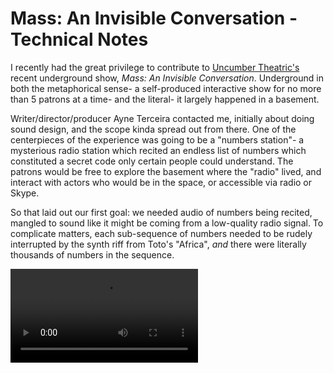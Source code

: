 # Mass: An Invisible Conversation - Technical Notes

I recently had the great privilege to contribute to [Uncumber Theatric's](http://uncumbertheatrics.com) recent underground show, *Mass: An Invisible Conversation*. Underground in both the metaphorical sense- a self-produced interactive show for no more than 5 patrons at a time- and the literal- it largely happened in a basement.

Writer/director/producer Ayne Terceira contacted me, initially about doing sound design, and the scope kinda spread out from there. One of the centerpieces of the experience was going to be a "numbers station"- a mysterious radio station which recited an endless list of numbers which constituted a secret code only certain people could understand. The patrons would be free to explore the basement where the "radio" lived, and interact with actors who would be in the space, or accessible via radio or Skype.

So that laid out our first goal: we needed audio of numbers being recited, mangled to sound like it might be coming from a low-quality radio signal. To complicate matters, each sub-sequence of numbers needed to be rudely interrupted by the synth riff from Toto's "Africa", *and* there were literally thousands of numbers in the sequence.

<video src="mass.mp4">

## Building the Numbers

Due to budget (not much) and time (also not much), we made the choice to automate this. We went (arguably) low-tech, and use the MacOS `say` command line command. First thing I did was a quick `xargs` command to generate sample text in *every* voice available. Nobody wanted it to sound like Siri.

Ayne chose Sin-Ji as the best voice. So the next step was to take the spreadsheet and feed it in. Enter Python.

I whipped up a quick Python script which simply slammed the numbers in the CSV file into the `say` command via `subprocess.call`- essentially just calling out to the shell. It's an ugly hack, certainly, but it's also a really quick way to generate huge amounts of audio.

There was one problem: since Sin-Ji was a Hong Kong localization, the voice would recite numbers in Chinese. This wasn't a good choice for our English-speaking audience, so I slapped in a dependency on `num2words`.

The resulting script, [convert.py](convert.py) doesn't offer much- I didn't bother to parameterize it or anything like that. It has a hardcoded reference to a CSV file, and pumps the data out via `say`. Note the use of `[[slnc 500]]`, which allows me to include silence within the audio. That's a little trick I learned about the `say` command which isn't particularly documented.

The result ends up sounding [like this](sample.mp3). It's boring, dry, and certainly not theatrical. That's where Sonic-Pi comes into play.

## Designing the Radio Station

[Sonic-Pi](http://sonic-pi.net/) is *incredibly* powerful, and it's become one of my go-to tools for doing anything relating to building sounds. The core thing I needed to do was sequence the pre-generated voices. That part was itself quite easy- Sonic-Pi provides handy `range` commands, `convert.py` output the audio following a numbered file convention. The core of playing back the audio in order was simple:

```ruby
path = "/path/to/sounds"
sequence = (range 0, 278)
sequence.each do |x|
  sample path, x.to_s.rjust(3, '0')
end
```

This block will iterate across every file in my path directory, playing them in sequence. Now, fun fact: I didn't actually need to reference them by filename, so the `rjust` wasn't strictly necessary, but I wasn't about to trust the default sort order. Now, since this needs to be interrupted by a clip from Toto's Africa between samples, I added a `sample path, "toto.wav"` after each main sample play.

But this is boring. The audio is dry, uninteresting, and it sounds like a robot. I needed to grit it up. Some of that was obvious. `krush` is a low-pass filter, and combined with `bitcrusher` it gives a nice low-fi sound. A little reverb helps, and the most important filter, the key that makes the whole thing *hum* is a ring modulation.

```ruby
with_fx :krush, mix: 0.1 do
  with_fx :gverb, spread: 0.0, mix: 0.2, room: 2, damp: 0.6, release: 1 do
    with_fx :ring_mod, mix: 0, mix_slide: 2, freq_slide: 1.75, freq: 60 do |rm|
      with_fx :bitcrusher, sample_rate: 16000, bits: 16 do
        sequence.each do |x|
          sample path, x.to_s.rjust(3, '0')
          sample path, "toto.wav"
        end
      end
    end
  end
end
```

But it's *still* boring at that point, because each of the individual sequences is going to *sound exactly the same*. So what we need is a little randomness. Adding a `beat_stretch` to the number sequence allows me to have each sequence of numbers take a slightly different amount of time, and I can change the pitch and speed of `toto.wav` because nothing sounds creepier than the strains of "Africa" running at about 80% and shifted down a semitone.

Adding that randomness, though, that's *also* not quite enough, because even within a number sequence, things should be changing. So I added code that changes the speed of the playback *while the playback is running*, while altering the pitch of the ring modulator.

```ruby
with_fx :krush, mix: 0.1 do
  with_fx :gverb, spread: 0.0, mix: 0.2, room: 2, damp: 0.6, release: 1 do
    with_fx :ring_mod, mix: 0, mix_slide: 2, freq_slide: 1.75, freq: 60 do |rm|
      with_fx :bitcrusher, sample_rate: 16000, bits: 16 do
        sequence.each do |x|
          pbk = sample path, x.to_s.rjust(3, '0'), amp: 3, beat_stretch: rrand(10,12), beat_stretch_slide: 1, amp_slide: rrand(0.2, 3)
          5.times do
            control pbk, beat_stretch: rrand(8, 14), amp: rrand(0.8, 2.0)
            control rm, mix: rrand(0,0.4), freq: rrand(40,80)
            sleep 1.9
          end
          toto_rate = rrand(0.8, 1.2)
          pbk = sample path, "toto.wav", amp: 0.8, rate: toto_rate, amp_slide: 2.0, pitch_slide: 1
          6.times do
            control pbk, pitch: rrand(-1, 1), amp: rrand(0.8, 2.0)
            control rm, mix: rrand(0,0.4), freq: rrand(40,80)
            sleep 1
          end
          control pbk, amp: 0.0
        end
      end
    end
  end
end
```

With some live loops to generate noise, pops and hiss, [the full script](station.rb) sounds something like [this](station.mp3). All in all, this generates an 108 minutes of audio as it recites the sequence.

## Actual Playback
Now, on set, the goal was to have this running in an endless loop. When the audience triggered a certain "switch", the audio needed to change to something else. Some of that audio was generated using [more Sonic-Pi](bwoop.rb), but that was mostly created using more traditional audio editing methods.

The key: I needed to play audio, and when the audience did something, I needed to switch audio tracks. I *could* have controlled the audio entirely in Sonic-Pi, and use something like OSC to send a message to Sonic-Pi to change what was playing. For simplicity, however, I opted instead to render *all* the audio to Ogg files, and then use PyGame to play them back. Why?

Well, the hardware I chose to use was a Raspberry Pi, because a) I had one handy, and b) I could use the GPIO pins to detect the switch. I wrote a *really stupid* script, [playback.py](playback.py) which is basically a series of infinite loops. Again, the GPIO API actually has methods I could have used to "wait for change", but instead of properly learning the API, I just got something done which worked well enough.

Since this was a headless environment, I registered `playback.py` as a service which launched at bootup. So that the cast (who were responsible for resetting the tech without me on site) could have at least *some* feedback, I had it play a clean version of "Africa" at boot. To ensure that the audience didn't accidentally reset the prop after the "switch", I also added a long sleep at the end.

The code is simple and linear and an infinite loop, because I didn't want to ever have to *think* about what it's doing. There are many smarter ways I could have written it, but this was the absolute *simplest* I could come up with on short notice.

### The Switch
You can see the actual prop in action [here](https://www.facebook.com/UncumberTheatrics/videos/299859820777068/). Essentially, I hid a Raspberry Pi inside of a junction box, with a plug epoxied into it.

You may notice that in `playback.py`, I write to *one* GPIO pin, and read from another. These pins run to the male end of a power plug. During the show, a female power plug is connected- but it's not a real power plug. I shorted two of the pins. As long as they're connected, the circuit is closed, but once the plug gets pulled, the circuit opens, and I detect that via the GPIO pins.

"If it's stupid and it works, at least it worked."

## Other Audio
To help build the world, there was some other audio in the space, provided by [drone.rb](drone.rb). This is another Sonic-Pi script, which outputs a rather unpleasant drone. One patron mentioned that being anywhere near it was physically unpleasant, which honestly, was the design goal. It's a nice Lynchian hum, like a menacing power substation. You could hear it in the entire space, and it suffused everything that was happening. I was pretty proud of it.

## After Action
The show has wrapped, which is partially why I'm doing this writeup. But it may also get a revival- which is why I'm not including too many details about the props used, or anything beyond the broadest summary of the show.

In terms of the code and the props running the code: it worked great. I'm always a little terrified to release a piece of software, especially one which drives a show like this. The only failure event was when a patron misunderstood an instruction from the cast and ended up turning off the power to the prop. The cast, primed to improvise for these kinds of situations, carried the show to its conclusion anyway. All in all, there were 15 shows and the numbers station worked flawlessly every other time.

Which really just means I did my job at the most basic level of competence. Ayne, and the cast she assembled- Bevin Baker, Kate Hagerty, Julianne Theresa, Brennan Bobish, Amy Portenlanger and Anna Gilchrist are what truly made the show work. Sarah Wojdylak handled the majority of the set design, which did so much to bring the world to life.

If I were to build this prop again, I'd add more cabling to it, just for decoration, and most important- I'd hide a weight in there- just like 5lbs, just to give it some heft.